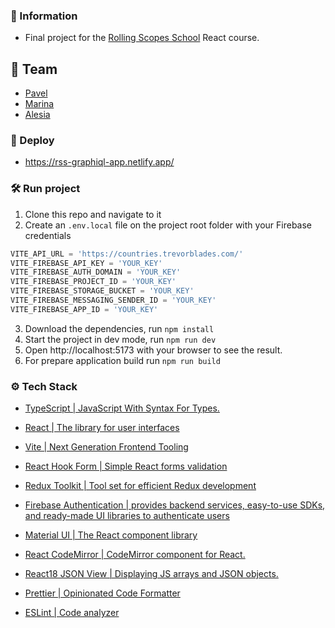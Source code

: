 ### 📝 Information

- Final project for the [Rolling Scopes School](https://rs.school) React course.

## 🌟 Team

- [Pavel](https://github.com/BondPV)
- [Marina](https://github.com/marinastepanchuk)
- [Alesia](https://github.com/Alesia-V175)

### 🔗 Deploy

- https://rss-graphiql-app.netlify.app/

### 🛠️ Run project

1. Clone this repo and navigate to it
2. Create an `.env.local` file on the project root folder with your Firebase credentials
```js
VITE_API_URL = 'https://countries.trevorblades.com/'
VITE_FIREBASE_API_KEY = 'YOUR_KEY'
VITE_FIREBASE_AUTH_DOMAIN = 'YOUR_KEY'
VITE_FIREBASE_PROJECT_ID = 'YOUR_KEY'
VITE_FIREBASE_STORAGE_BUCKET = 'YOUR_KEY'
VITE_FIREBASE_MESSAGING_SENDER_ID = 'YOUR_KEY'
VITE_FIREBASE_APP_ID = 'YOUR_KEY'
```
3. Download the dependencies, run `npm install`
4. Start the project in dev mode, run `npm run dev`
5. Open http://localhost:5173 with your browser to see the result.
6. For prepare application build run `npm run build`

### ⚙️ Tech Stack

- [TypeScript | JavaScript With Syntax For Types.](https://www.typescriptlang.org/)
- [React | The library for user interfaces](https://react.dev/)
- [Vite | Next Generation Frontend Tooling](https://vitejs.dev/)
- [React Hook Form | Simple React forms validation](https://react-hook-form.com/)
- [Redux Toolkit | Tool set for efficient Redux development](https://redux-toolkit.js.org/)
- [Firebase Authentication | provides backend services, easy-to-use SDKs, and ready-made UI libraries to authenticate users](https://firebase.google.com/)
- [Material UI | The React component library](https://mui.com/)
- [React CodeMirror | CodeMirror component for React.](https://uiwjs.github.io/react-codemirror/)
- [React18 JSON View | Displaying JS arrays and JSON objects.](https://github.com/YYsuni/react18-json-view)

- [Prettier | Opinionated Code Formatter](https://prettier.io/)
- [ESLint | Code analyzer](https://eslint.org/)
